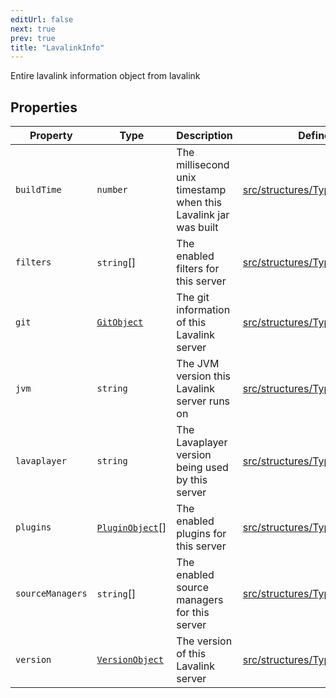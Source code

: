 ```yaml
---
editUrl: false
next: true
prev: true
title: "LavalinkInfo"
---
```


Entire lavalink information object from lavalink

## Properties

| Property | Type | Description | Defined in |
| ------ | ------ | ------ | ------ |
| `buildTime` | `number` | The millisecond unix timestamp when this Lavalink jar was built | [src/structures/Types/Node.ts:115](https://github.com/appujet/lavalink-client/blob/4880e032861893b27e80b7c2d6c36639afbb3479/src/structures/Types/Node.ts#L115) |
| `filters` | `string`[] | The enabled filters for this server | [src/structures/Types/Node.ts:125](https://github.com/appujet/lavalink-client/blob/4880e032861893b27e80b7c2d6c36639afbb3479/src/structures/Types/Node.ts#L125) |
| `git` | [`GitObject`](/api/interfaces/gitobject/) | The git information of this Lavalink server | [src/structures/Types/Node.ts:117](https://github.com/appujet/lavalink-client/blob/4880e032861893b27e80b7c2d6c36639afbb3479/src/structures/Types/Node.ts#L117) |
| `jvm` | `string` | The JVM version this Lavalink server runs on | [src/structures/Types/Node.ts:119](https://github.com/appujet/lavalink-client/blob/4880e032861893b27e80b7c2d6c36639afbb3479/src/structures/Types/Node.ts#L119) |
| `lavaplayer` | `string` | The Lavaplayer version being used by this server | [src/structures/Types/Node.ts:121](https://github.com/appujet/lavalink-client/blob/4880e032861893b27e80b7c2d6c36639afbb3479/src/structures/Types/Node.ts#L121) |
| `plugins` | [`PluginObject`](/api/interfaces/pluginobject/)[] | The enabled plugins for this server | [src/structures/Types/Node.ts:127](https://github.com/appujet/lavalink-client/blob/4880e032861893b27e80b7c2d6c36639afbb3479/src/structures/Types/Node.ts#L127) |
| `sourceManagers` | `string`[] | The enabled source managers for this server | [src/structures/Types/Node.ts:123](https://github.com/appujet/lavalink-client/blob/4880e032861893b27e80b7c2d6c36639afbb3479/src/structures/Types/Node.ts#L123) |
| `version` | [`VersionObject`](/api/interfaces/versionobject/) | The version of this Lavalink server | [src/structures/Types/Node.ts:113](https://github.com/appujet/lavalink-client/blob/4880e032861893b27e80b7c2d6c36639afbb3479/src/structures/Types/Node.ts#L113) |

